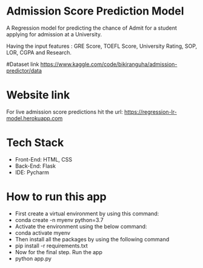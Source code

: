 # Admission Score Prediction Model
A Regression model for predicting the chance of Admit for a student applying for admission at a University.

Having the input features : GRE Score, TOEFL Score, University Rating, SOP, LOR, CGPA and Research.


#Dataset link
https://www.kaggle.com/code/bikiranguha/admission-predictor/data

# Website link
For live admission score predictions hit the url: https://regression-lr-model.herokuapp.com

# Tech Stack
* Front-End: HTML, CSS
* Back-End: Flask
* IDE: Pycharm

# How to run this app
* First create a virtual environment by using this command:
* conda create -n myenv python=3.7
* Activate the environment using the below command:
* conda activate myenv
* Then install all the packages by using the following command
* pip install -r requirements.txt
* Now for the final step. Run the app
* python app.py
